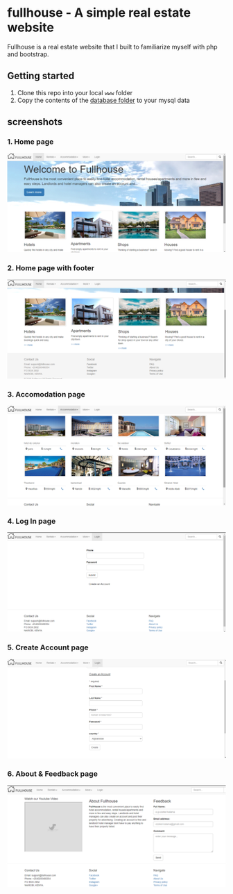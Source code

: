 # fullhouse - A simple real estate website
Fullhouse is a real estate website that I built to familiarize myself with php and bootstrap.

## Getting started
1. Clone this repo into your local `www` folder
1. Copy the contents of the [database folder](/database) to your mysql data 

## screenshots
### 1. Home page
![Home page](screenshots/0.png)
### 2. Home page with footer
![Home page](screenshots/1.png)
### 3. Accomodation page
![Accomodation Page](screenshots/2.png)
### 4. Log In page
![Log In page](screenshots/3.png)
### 5. Create Account page
![Sign Up page](screenshots/4.png)
### 6. About & Feedback page
![About page](screenshots/5.png)
